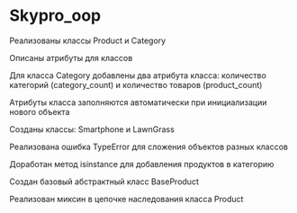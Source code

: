 
# Skypro_oop

Реализованы классы Product и Category

Описаны атрибуты для классов

Для класса Category добавлены два атрибута класса: количество категорий (category_count) и количество товаров (product_count)

Атрибуты класса заполняются автоматически при инициализации нового объекта

Созданы классы: Smartphone и LawnGrass

Реализована ошибка TypeError для сложения объектов разных классов

Доработан метод isinstance для добавления продуктов в категорию

Создан базовый абстрактный класс BaseProduct

Реализован миксин в цепочке наследования класса Product
 